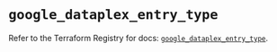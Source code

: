 # `google_dataplex_entry_type`

Refer to the Terraform Registry for docs: [`google_dataplex_entry_type`](https://registry.terraform.io/providers/hashicorp/google-beta/6.38.0/docs/resources/google_dataplex_entry_type).
